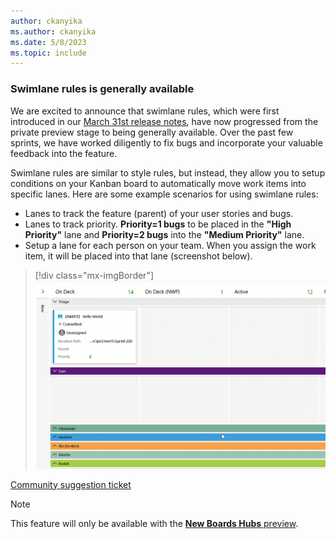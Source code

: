 ```yaml
---
author: ckanyika
ms.author: ckanyika
ms.date: 5/8/2023
ms.topic: include
---
```


### Swimlane rules is generally available

We are excited to announce that swimlane rules, which were first introduced in our [March 31st release notes](/azure/devops/release-notes/2023/sprint-219-update#swimlane-rules-private-preview), have now progressed from the private preview stage to being generally available. Over the past few sprints, we have worked diligently to fix bugs and incorporate your valuable feedback into the feature. 

Swimlane rules are similar to style rules, but instead, they allow you to setup conditions on your Kanban board to automatically move work items into specific lanes. Here are some example scenarios for using swimlane rules:

* Lanes to track the feature (parent) of your user stories and bugs.
* Lanes to track priority. **Priority=1 bugs** to be placed in the **"High Priority"** lane and **Priority=2 bugs** into the **"Medium Priority"** lane.
* Setup a lane for each person on your team. When you assign the work item, it will be placed into that lane (screenshot below).

> [!div class="mx-imgBorder"]
> ![Gif to demo editing of shareable picklist fields.](../../media/221-boards-01.gif "gif to demo editing of shareable picklist fields")

[Community suggestion ticket](https://developercommunity.visualstudio.com/t/swimlanes-rules/365710)

> [!NOTE]
> This feature will only be available with the [**New Boards Hubs** preview](https://devblogs.microsoft.com/devops/new-boards-hub-public-preview/).